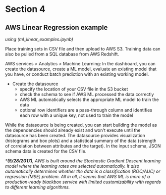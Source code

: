 # Section 4
## AWS Linear Regression example
*using (ml_linear_examples.ipynb)*

Place training sets in CSV file and then upload to AWS S3. Training data can also be pulled from a SQL database from AWS Redshift.

AWS services > Analytics > Machine Learning: In the dashboard, you can create the datasource, create a ML model, evaluate an existing model that you have, or conduct batch prediction with an existing working model.

- Create the datasource
  - specify the location of your CSV file in the S3 bucket
  - check the schema to see if AWS ML processed the data correctly
  - AWS ML automatically selects the appropriate ML model to train the data
  - optional row identifiers are a pass-through column and identifies each row with a unique key, not used to train the model

While the datasource is being created, you can start building the model as the dependencies should already exist and won't execute until the datasource has been created. The datasource provides visualization (histograms and box plots) and a statistical summary of the data (strength of correlation between attributes and the target). In the input schema, JSON schema data is created for the CSV file.

_***(5/28/2017)**, AWS is built around the Stochastic Gradient Descent learning model where the learning rates are selected automatically. It also automatically determines whether the data is a classification (ROC/AUC) or regression (MSE) problem. All in all, it seems that AWS ML is more of a production-ready blackbox service with limited customizability with regards to different learning algorithms._
